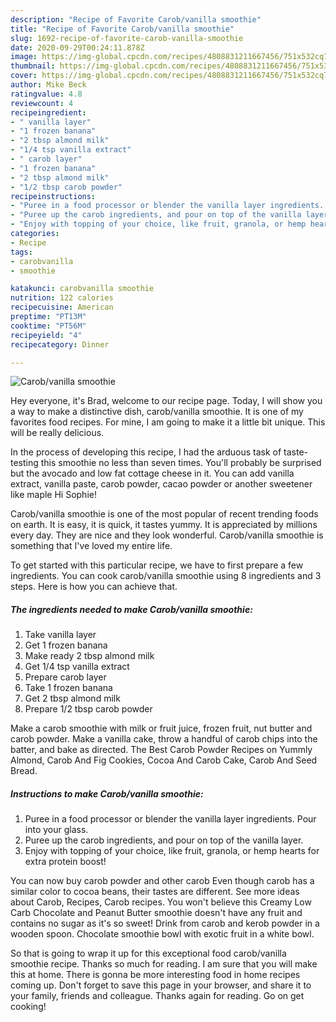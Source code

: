 ```yaml
---
description: "Recipe of Favorite Carob/vanilla smoothie"
title: "Recipe of Favorite Carob/vanilla smoothie"
slug: 1692-recipe-of-favorite-carob-vanilla-smoothie
date: 2020-09-29T00:24:11.878Z
image: https://img-global.cpcdn.com/recipes/4808831211667456/751x532cq70/carobvanilla-smoothie-recipe-main-photo.jpg
thumbnail: https://img-global.cpcdn.com/recipes/4808831211667456/751x532cq70/carobvanilla-smoothie-recipe-main-photo.jpg
cover: https://img-global.cpcdn.com/recipes/4808831211667456/751x532cq70/carobvanilla-smoothie-recipe-main-photo.jpg
author: Mike Beck
ratingvalue: 4.8
reviewcount: 4
recipeingredient:
- " vanilla layer"
- "1 frozen banana"
- "2 tbsp almond milk"
- "1/4 tsp vanilla extract"
- " carob layer"
- "1 frozen banana"
- "2 tbsp almond milk"
- "1/2 tbsp carob powder"
recipeinstructions:
- "Puree in a food processor or blender the vanilla layer ingredients. Pour into your glass."
- "Puree up the carob ingredients, and pour on top of the vanilla layer."
- "Enjoy with topping of your choice, like fruit, granola, or hemp hearts for extra protein boost!"
categories:
- Recipe
tags:
- carobvanilla
- smoothie

katakunci: carobvanilla smoothie 
nutrition: 122 calories
recipecuisine: American
preptime: "PT13M"
cooktime: "PT56M"
recipeyield: "4"
recipecategory: Dinner

---
```



![Carob/vanilla smoothie](https://img-global.cpcdn.com/recipes/4808831211667456/751x532cq70/carobvanilla-smoothie-recipe-main-photo.jpg)

Hey everyone, it's Brad, welcome to our recipe page. Today, I will show you a way to make a distinctive dish, carob/vanilla smoothie. It is one of my favorites food recipes. For mine, I am going to make it a little bit unique. This will be really delicious.

In the process of developing this recipe, I had the arduous task of taste-testing this smoothie no less than seven times. You&#39;ll probably be surprised but the avocado and low fat cottage cheese in it. You can add vanilla extract, vanilla paste, carob powder, cacao powder or another sweetener like maple Hi Sophie!

Carob/vanilla smoothie is one of the most popular of recent trending foods on earth. It is easy, it is quick, it tastes yummy. It is appreciated by millions every day. They are nice and they look wonderful. Carob/vanilla smoothie is something that I've loved my entire life.


To get started with this particular recipe, we have to first prepare a few ingredients. You can cook carob/vanilla smoothie using 8 ingredients and 3 steps. Here is how you can achieve that.

<!--inarticleads1-->

##### The ingredients needed to make Carob/vanilla smoothie:

1. Take  vanilla layer
1. Get 1 frozen banana
1. Make ready 2 tbsp almond milk
1. Get 1/4 tsp vanilla extract
1. Prepare  carob layer
1. Take 1 frozen banana
1. Get 2 tbsp almond milk
1. Prepare 1/2 tbsp carob powder


Make a carob smoothie with milk or fruit juice, frozen fruit, nut butter and carob powder. Make a vanilla cake, throw a handful of carob chips into the batter, and bake as directed. The Best Carob Powder Recipes on Yummly Almond, Carob And Fig Cookies, Cocoa And Carob Cake, Carob And Seed Bread. 

<!--inarticleads2-->

##### Instructions to make Carob/vanilla smoothie:

1. Puree in a food processor or blender the vanilla layer ingredients. Pour into your glass.
1. Puree up the carob ingredients, and pour on top of the vanilla layer.
1. Enjoy with topping of your choice, like fruit, granola, or hemp hearts for extra protein boost!


You can now buy carob powder and other carob Even though carob has a similar color to cocoa beans, their tastes are different. See more ideas about Carob, Recipes, Carob recipes. You won&#39;t believe this Creamy Low Carb Chocolate and Peanut Butter smoothie doesn&#39;t have any fruit and contains no sugar as it&#39;s so sweet! Drink from carob and kerob powder in a wooden spoon. Chocolate smoothie bowl with exotic fruit in a white bowl. 

So that is going to wrap it up for this exceptional food carob/vanilla smoothie recipe. Thanks so much for reading. I am sure that you will make this at home. There is gonna be more interesting food in home recipes coming up. Don't forget to save this page in your browser, and share it to your family, friends and colleague. Thanks again for reading. Go on get cooking!

